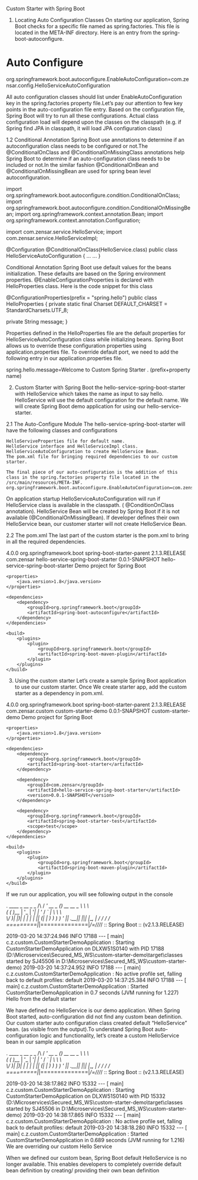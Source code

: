 Custom Starter with Spring Boot

1. Locating Auto Configuration Classes
On starting our application, Spring Boot checks for a specific file named as spring.factories. This file is located in the META-INF directory. Here is an entry from the spring-boot-autoconfigure.

# Auto Configure
org.springframework.boot.autoconfigure.EnableAutoConfiguration=com.zensar.config.HelloServiceAutoConfiguration


All auto configuration classes should list under EnableAutoConfiguration key in the spring.factories property file.Let’s pay our attention to few key points in the auto-configuration file entry.
	Based on the configuration file, Spring Boot will try to run all these configurations.
	Actual class configuration load will depend upon the classes on the classpath (e.g. if Spring find JPA in classpath, it will load JPA configuration class)
	
1.2 Conditional Annotation
Spring Boot use annotations to determine if an autoconfiguration class needs to be configured or not.The @ConditionalOnClass and @ConditionalOnMissingClass 
annotations help Spring Boot to determine if an auto-configuration class needs to be included or not.In the similar fashion @ConditionalOnBean and 
@ConditionalOnMissingBean are used for spring bean level autoconfiguration.

import org.springframework.boot.autoconfigure.condition.ConditionalOnClass;
import org.springframework.boot.autoconfigure.condition.ConditionalOnMissingBean;
import org.springframework.context.annotation.Bean;
import org.springframework.context.annotation.Configuration;

import com.zensar.service.HelloService;
import com.zensar.service.HelloServiceImpl;

@Configuration
@ConditionalOnClass(HelloService.class)
public class HelloServiceAutoConfiguration {
	...
	...
}

Conditional Annotation
Spring Boot use default values for the beans initialization. These defaults are based on the Spring environment properties. @EnableConfigurationProperties is declared with HelloProperties class.
Here is the code snippet for this class

@ConfigurationProperties(prefix = "spring.hello")
public class HelloProperties {
   private static final Charset DEFAULT_CHARSET = 
   StandardCharsets.UTF_8;
   
   private String message; 
}

Properties defined in the HelloProperties file are the default properties for HelloServiceAutoConfiguration class while initializing beans. Spring Boot allows us to override these 
configuration properties using application.properties file. To override default port, we need to add the following entry in our application.properties file.

spring.hello.message=Welcome to Custom Spring Starter .  (prefix+property name)

2. Custom Starter with Spring Boot
    the hello-service-spring-boot-starter with HelloService which takes the name as input to say hello.
    HelloService will use the default configuration for the default name.
    We will create Spring Boot demo application for using our hello-service-starter.
	
2.1 The Auto-Configure Module
The hello-service-spring-boot-starter will have the following classes and configurations

    HelloServiveProperties file for default name.
    HelloService interface and HelloServiceImpl class.
    HelloServiceAutoConfiguration to create HelloService Bean.
    The pom.xml file for bringing required dependencies to our custom starter. 
	
	The final piece of our auto-configuration is the addition of this class in the spring.factories property file located in the /src/main/resources/META-INF.
	org.springframework.boot.autoconfigure.EnableAutoConfiguration=com.zensar.config.HelloServiceAutoConfiguration
	
On application startup
    HelloServiceAutoConfiguration will run if HelloService class is available in the classpath. ( @ConditionOnClass annotation).
    HelloService Bean will be created by Spring Boot if it is not available (@ConditionalOnMissingBean).
    If developer defines their own HelloService bean, our customer starter will not create HelloService Bean.

2.2 The pom.xml
The last part of the custom starter is the pom.xml to bring in all the required dependencies.

<?xml version="1.0" encoding="UTF-8"?>
<project xmlns="http://maven.apache.org/POM/4.0.0" xmlns:xsi="http://www.w3.org/2001/XMLSchema-instance"
	xsi:schemaLocation="http://maven.apache.org/POM/4.0.0 http://maven.apache.org/xsd/maven-4.0.0.xsd">
	<modelVersion>4.0.0</modelVersion>
	<parent>
		<groupId>org.springframework.boot</groupId>
		<artifactId>spring-boot-starter-parent</artifactId>
		<version>2.1.3.RELEASE</version>
		<relativePath/> <!-- lookup parent from repository -->
	</parent>
	<groupId>com.zensar</groupId>
	<artifactId>hello-service-spring-boot-starter</artifactId>
	<version>0.0.1-SNAPSHOT</version>
	<name>hello-service-spring-boot-starter</name>
	<description>Demo project for Spring Boot</description>

	<properties>
		<java.version>1.8</java.version>
	</properties>

	<dependencies>
		<dependency>
			<groupId>org.springframework.boot</groupId>
			<artifactId>spring-boot-autoconfigure</artifactId>
		</dependency>
	</dependencies>

	<build>
		<plugins>
			<plugin>
				<groupId>org.springframework.boot</groupId>
				<artifactId>spring-boot-maven-plugin</artifactId>
			</plugin>
		</plugins>
	</build>

</project>


3. Using the custom starter
Let’s create a sample Spring Boot application to use our custom starter. Once We create starter app, add the custom starter as a dependency in pom.xml.

<?xml version="1.0" encoding="UTF-8"?>
<project xmlns="http://maven.apache.org/POM/4.0.0" xmlns:xsi="http://www.w3.org/2001/XMLSchema-instance"
	xsi:schemaLocation="http://maven.apache.org/POM/4.0.0 http://maven.apache.org/xsd/maven-4.0.0.xsd">
	<modelVersion>4.0.0</modelVersion>
	<parent>
		<groupId>org.springframework.boot</groupId>
		<artifactId>spring-boot-starter-parent</artifactId>
		<version>2.1.3.RELEASE</version>
		<relativePath/> <!-- lookup parent from repository -->
	</parent>
	<groupId>com.zensar.custom</groupId>
	<artifactId>custom-starter-demo</artifactId>
	<version>0.0.1-SNAPSHOT</version>
	<name>custom-starter-demo</name>
	<description>Demo project for Spring Boot</description>

	<properties>
		<java.version>1.8</java.version>
	</properties>

	<dependencies>
		<dependency>
			<groupId>org.springframework.boot</groupId>
			<artifactId>spring-boot-starter</artifactId>
		</dependency>
		
		<dependency>
			<groupId>com.zensar</groupId>
			<artifactId>hello-service-spring-boot-starter</artifactId>
			<version>0.0.1-SNAPSHOT</version>
		</dependency>

		<dependency>
			<groupId>org.springframework.boot</groupId>
			<artifactId>spring-boot-starter-test</artifactId>
			<scope>test</scope>
		</dependency>
	</dependencies>

	<build>
		<plugins>
			<plugin>
				<groupId>org.springframework.boot</groupId>
				<artifactId>spring-boot-maven-plugin</artifactId>
			</plugin>
		</plugins>
	</build>

</project>

If we run our application, you will see following output in the console

  .   ____          _            __ _ _
 /\\ / ___'_ __ _ _(_)_ __  __ _ \ \ \ \
( ( )\___ | '_ | '_| | '_ \/ _` | \ \ \ \
 \\/  ___)| |_)| | | | | || (_| |  ) ) ) )
  '  |____| .__|_| |_|_| |_\__, | / / / /
 =========|_|==============|___/=/_/_/_/
 :: Spring Boot ::        (v2.1.3.RELEASE)

2019-03-20 14:37:24.946  INFO 17188 --- [           main] c.z.custom.CustomStarterDemoApplication  : Starting CustomStarterDemoApplication on DLXW51S0140 with PID 17188 (D:\Microservices\Secured_MS_WS\custom-starter-demo\target\classes started by SJ45506 in D:\Microservices\Secured_MS_WS\custom-starter-demo)
2019-03-20 14:37:24.952  INFO 17188 --- [           main] c.z.custom.CustomStarterDemoApplication  : No active profile set, falling back to default profiles: default
2019-03-20 14:37:25.384  INFO 17188 --- [           main] c.z.custom.CustomStarterDemoApplication  : Started CustomStarterDemoApplication in 0.7 seconds (JVM running for 1.227)
Hello from the default starter


We have defined no HelloService is our demo application. When Spring Boot started, auto-configuration did not find any custom bean definition. 
Our custom starter auto configuration class created default “HelloService” bean. (as visible from the output).To understand Spring Boot auto-configuration logic and 
functionality, let’s create a custom HelloService bean in our sample application


  .   ____          _            __ _ _
 /\\ / ___'_ __ _ _(_)_ __  __ _ \ \ \ \
( ( )\___ | '_ | '_| | '_ \/ _` | \ \ \ \
 \\/  ___)| |_)| | | | | || (_| |  ) ) ) )
  '  |____| .__|_| |_|_| |_\__, | / / / /
 =========|_|==============|___/=/_/_/_/
 :: Spring Boot ::        (v2.1.3.RELEASE)

2019-03-20 14:38:17.862  INFO 15332 --- [           main] c.z.custom.CustomStarterDemoApplication  : Starting CustomStarterDemoApplication on DLXW51S0140 with PID 15332 (D:\Microservices\Secured_MS_WS\custom-starter-demo\target\classes started by SJ45506 in D:\Microservices\Secured_MS_WS\custom-starter-demo)
2019-03-20 14:38:17.865  INFO 15332 --- [           main] c.z.custom.CustomStarterDemoApplication  : No active profile set, falling back to default profiles: default
2019-03-20 14:38:18.280  INFO 15332 --- [           main] c.z.custom.CustomStarterDemoApplication  : Started CustomStarterDemoApplication in 0.689 seconds (JVM running for 1.216)
We are overriding our custom Hello Service

When we defined our custom bean, Spring Boot default HelloService is no longer available. This enables developers to completely override default bean definition by creating/ providing their own bean definition

